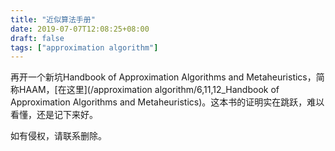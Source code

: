 ```yaml
---
title: "近似算法手册"
date: 2019-07-07T12:08:25+08:00
draft: false
tags: ["approximation algorithm"]
---
```


再开一个新坑Handbook of Approximation Algorithms and Metaheuristics，简称HAAM，[在这里](/approximation algorithm/6,11,12_Handbook of Approximation Algorithms and Metaheuristics)。这本书的证明实在跳跃，难以看懂，还是记下来好。

如有侵权，请联系删除。

